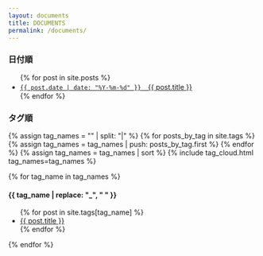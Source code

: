 ```yaml
---
layout: documents
title: DOCUMENTS
permalink: /documents/
---
```


### 日付順
<ul>
{% for post in site.posts %}
  <li>
    <a href="{{ site.baseurl }}{{ post.url }}"><code>{{ post.date | date: "%Y-%m-%d" }}</code>　{{ post.title }}</a>
  </li>
{% endfor %}
</ul>


### タグ順
{% assign tag_names = "" | split: "|"  %}
{% for posts_by_tag in site.tags %}
  {% assign tag_names = tag_names | push: posts_by_tag.first %}
{% endfor %}
{% assign tag_names = tag_names | sort %}
{% include tag_cloud.html tag_names=tag_names %}

{% for tag_name in tag_names %}
<h4 id="{{ tag_name }}">
	{{ tag_name | replace: "_", " " }}
</h4>
<ul>
	{% for post in site.tags[tag_name] %}
	<li>
		<a href="{{ post.url | prepend: baseurl }}">
			{{ post.title }}
		</a>
	</li>
	{% endfor %}
</ul>
{% endfor %}
